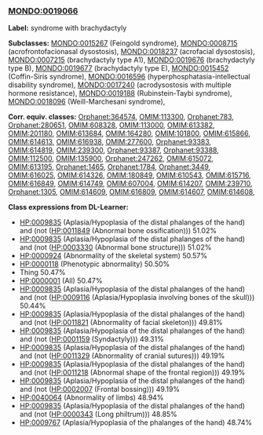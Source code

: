 
### [MONDO:0019066](http://purl.obolibrary.org/obo/MONDO_0019066)
**Label:** syndrome with brachydactyly

**Subclasses:** [MONDO:0015267](http://purl.obolibrary.org/obo/MONDO_0015267) (Feingold syndrome), [MONDO:0008715](http://purl.obolibrary.org/obo/MONDO_0008715) (acrofrontofacionasal dysostosis), [MONDO:0018237](http://purl.obolibrary.org/obo/MONDO_0018237) (acrofacial dysostosis), [MONDO:0007215](http://purl.obolibrary.org/obo/MONDO_0007215) (brachydactyly type A1), [MONDO:0019676](http://purl.obolibrary.org/obo/MONDO_0019676) (brachydactyly type B), [MONDO:0019677](http://purl.obolibrary.org/obo/MONDO_0019677) (brachydactyly type E), [MONDO:0015452](http://purl.obolibrary.org/obo/MONDO_0015452) (Coffin-Siris syndrome), [MONDO:0016596](http://purl.obolibrary.org/obo/MONDO_0016596) (hyperphosphatasia-intellectual disability syndrome), [MONDO:0017240](http://purl.obolibrary.org/obo/MONDO_0017240) (acrodysostosis with multiple hormone resistance), [MONDO:0019188](http://purl.obolibrary.org/obo/MONDO_0019188) (Rubinstein-Taybi syndrome), [MONDO:0018096](http://purl.obolibrary.org/obo/MONDO_0018096) (Weill-Marchesani syndrome), 

**Corr. equiv. classes:** [Orphanet:364574](http://www.orpha.net/ORDO/Orphanet_364574), [OMIM:113300](http://purl.obolibrary.org/obo/OMIM_113300), [Orphanet:783](http://www.orpha.net/ORDO/Orphanet_783), [Orphanet:280651](http://www.orpha.net/ORDO/Orphanet_280651), [OMIM:608328](http://purl.obolibrary.org/obo/OMIM_608328), [OMIM:113000](http://purl.obolibrary.org/obo/OMIM_113000), [OMIM:613382](http://purl.obolibrary.org/obo/OMIM_613382), [OMIM:201180](http://purl.obolibrary.org/obo/OMIM_201180), [OMIM:613684](http://purl.obolibrary.org/obo/OMIM_613684), [OMIM:164280](http://purl.obolibrary.org/obo/OMIM_164280), [OMIM:101800](http://purl.obolibrary.org/obo/OMIM_101800), [OMIM:615866](http://purl.obolibrary.org/obo/OMIM_615866), [OMIM:614613](http://purl.obolibrary.org/obo/OMIM_614613), [OMIM:616938](http://purl.obolibrary.org/obo/OMIM_616938), [OMIM:277600](http://purl.obolibrary.org/obo/OMIM_277600), [Orphanet:93383](http://www.orpha.net/ORDO/Orphanet_93383), [OMIM:614819](http://purl.obolibrary.org/obo/OMIM_614819), [OMIM:239300](http://purl.obolibrary.org/obo/OMIM_239300), [Orphanet:93387](http://www.orpha.net/ORDO/Orphanet_93387), [Orphanet:93388](http://www.orpha.net/ORDO/Orphanet_93388), [OMIM:112500](http://purl.obolibrary.org/obo/OMIM_112500), [OMIM:135900](http://purl.obolibrary.org/obo/OMIM_135900), [Orphanet:247262](http://www.orpha.net/ORDO/Orphanet_247262), [OMIM:615072](http://purl.obolibrary.org/obo/OMIM_615072), [OMIM:613195](http://purl.obolibrary.org/obo/OMIM_613195), [Orphanet:1465](http://www.orpha.net/ORDO/Orphanet_1465), [Orphanet:1784](http://www.orpha.net/ORDO/Orphanet_1784), [Orphanet:3449](http://www.orpha.net/ORDO/Orphanet_3449), [OMIM:616025](http://purl.obolibrary.org/obo/OMIM_616025), [OMIM:614326](http://purl.obolibrary.org/obo/OMIM_614326), [OMIM:180849](http://purl.obolibrary.org/obo/OMIM_180849), [OMIM:610543](http://purl.obolibrary.org/obo/OMIM_610543), [OMIM:615716](http://purl.obolibrary.org/obo/OMIM_615716), [OMIM:616849](http://purl.obolibrary.org/obo/OMIM_616849), [OMIM:614749](http://purl.obolibrary.org/obo/OMIM_614749), [OMIM:607004](http://purl.obolibrary.org/obo/OMIM_607004), [OMIM:614207](http://purl.obolibrary.org/obo/OMIM_614207), [OMIM:239710](http://purl.obolibrary.org/obo/OMIM_239710), [Orphanet:1305](http://www.orpha.net/ORDO/Orphanet_1305), [OMIM:614609](http://purl.obolibrary.org/obo/OMIM_614609), [OMIM:616809](http://purl.obolibrary.org/obo/OMIM_616809), [OMIM:614607](http://purl.obolibrary.org/obo/OMIM_614607), [OMIM:614608](http://purl.obolibrary.org/obo/OMIM_614608), 

**Class expressions from DL-Learner:**

- [HP:0009835](http://purl.obolibrary.org/obo/HP_0009835) (Aplasia/Hypoplasia of the distal phalanges of the hand) and (not ([HP:0011849](http://purl.obolibrary.org/obo/HP_0011849) (Abnormal bone ossification))) 51.02%
- [HP:0009835](http://purl.obolibrary.org/obo/HP_0009835) (Aplasia/Hypoplasia of the distal phalanges of the hand) and (not ([HP:0003330](http://purl.obolibrary.org/obo/HP_0003330) (Abnormal bone structure))) 51.02%
- [HP:0000924](http://purl.obolibrary.org/obo/HP_0000924) (Abnormality of the skeletal system) 50.57%
- [HP:0000118](http://purl.obolibrary.org/obo/HP_0000118) (Phenotypic abnormality) 50.50%
- Thing 50.47%
- [HP:0000001](http://purl.obolibrary.org/obo/HP_0000001) (All) 50.47%
- [HP:0009835](http://purl.obolibrary.org/obo/HP_0009835) (Aplasia/Hypoplasia of the distal phalanges of the hand) and (not ([HP:0009116](http://purl.obolibrary.org/obo/HP_0009116) (Aplasia/Hypoplasia involving bones of the skull))) 50.44%
- [HP:0009835](http://purl.obolibrary.org/obo/HP_0009835) (Aplasia/Hypoplasia of the distal phalanges of the hand) and (not ([HP:0011821](http://purl.obolibrary.org/obo/HP_0011821) (Abnormality of facial skeleton))) 49.81%
- [HP:0009835](http://purl.obolibrary.org/obo/HP_0009835) (Aplasia/Hypoplasia of the distal phalanges of the hand) and (not ([HP:0001159](http://purl.obolibrary.org/obo/HP_0001159) (Syndactyly))) 49.31%
- [HP:0009835](http://purl.obolibrary.org/obo/HP_0009835) (Aplasia/Hypoplasia of the distal phalanges of the hand) and (not ([HP:0011329](http://purl.obolibrary.org/obo/HP_0011329) (Abnormality of cranial sutures))) 49.19%
- [HP:0009835](http://purl.obolibrary.org/obo/HP_0009835) (Aplasia/Hypoplasia of the distal phalanges of the hand) and (not ([HP:0011218](http://purl.obolibrary.org/obo/HP_0011218) (Abnormal shape of the frontal region))) 49.19%
- [HP:0009835](http://purl.obolibrary.org/obo/HP_0009835) (Aplasia/Hypoplasia of the distal phalanges of the hand) and (not ([HP:0002007](http://purl.obolibrary.org/obo/HP_0002007) (Frontal bossing))) 49.19%
- [HP:0040064](http://purl.obolibrary.org/obo/HP_0040064) (Abnormality of limbs) 48.94%
- [HP:0009835](http://purl.obolibrary.org/obo/HP_0009835) (Aplasia/Hypoplasia of the distal phalanges of the hand) and (not ([HP:0000343](http://purl.obolibrary.org/obo/HP_0000343) (Long philtrum))) 48.85%
- [HP:0009767](http://purl.obolibrary.org/obo/HP_0009767) (Aplasia/Hypoplasia of the phalanges of the hand) 48.74%


